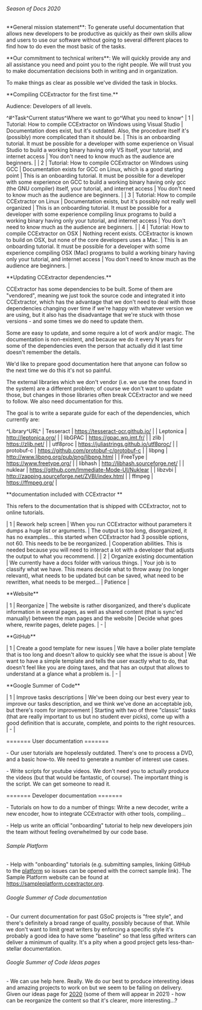 ###### Season of Docs 2020

 **General mission statement\*\*: To generate useful documentation
        that allows new developers to be productive as quickly as their
        own skills allow and users to use our software without going to
        several different places to find how to do even the most basic
        of the tasks.

<!-- -->

 **Our commitment to technical writers\*\*: We will quickly provide
        any and all assistance you need and point you to the right
        people. We will trust you to make documentation decisions both
        in writing and in organization.

To make things as clear as possible we\'ve divided the task in blocks.

 **Compiling CCExtractor for the first time.\*\*

Audience: Developers of all levels.

\^\#\^Task\^Current status\^Where we want to go\^What you need to know\^
\| 1 \| Tutorial: How to compile CCExtractor on Windows using Visual
Studio \| Documentation does exist, but it\'s outdated. Also, the
procedure itself it\'s (possibly) more complicated than it should be. \|
This is an onboarding tutorial. It must be possible for a developer with
some experience on Visual Studio to build a working binary having only
VS itself, your tutorial, and internet access \| You don\'t need to know
much as the audience are beginners. \| \| 2 \| Tutorial: How to compile
CCExtractor on Windows using GCC \| Documentation exists for GCC on
Linux, which is a good starting point \| This is an onboarding tutorial.
It must be possible for a developer with some experience on GCC to build
a working binary having only gcc (the GNU compiler) itself, your
tutorial, and internet access \| You don\'t need to know much as the
audience are beginners. \| \| 3 \| Tutorial: How to compile CCExtractor
on Linux \| Documentation exists, but it\'s possibly not really well
organized \| This is an onboarding tutorial. It must be possible for a
developer with some experience compiling linux programs to build a
working binary having only your tutorial, and internet access \| You
don\'t need to know much as the audience are beginners. \| \| 4 \|
Tutorial: How to compile CCExtractor on OSX \| Nothing recent exists.
CCExtractor is known to build on OSX, but none of the core developers
uses a Mac. \| This is an onboarding tutorial. It must be possible for a
developer with some experience compiling OSX (Mac) programs to build a
working binary having only your tutorial, and internet access \| You
don\'t need to know much as the audience are beginners. \|

 **Updating CCExtractor dependencies.\*\*

CCExtractor has some dependencies to be built. Some of them are
\"vendored\", meaning we just took the source code and integrated it
into CCExtractor, which has the advantage that we don\'t need to deal
with those dependencies changing over time if we\'re happy with whatever
version we are using, but it also has the disadvantage that we\'re stuck
with those versions - and some times we do need to update them.

Some are easy to update, and some require a lot of work and/or magic.
The documentation is non-existent, and because we do it every N years
for some of the dependencies even the person that actually did it last
time doesn\'t remember the details.

We\'d like to prepare good documentation here that anyone can follow so
the next time we do this it\'s not so painful.

The external libraries which we don\'t vendor (i.e. we use the ones
found in the system) are a different problem; of course we don\'t want
to update those, but changes in those libraries often break CCExtractor
and we need to follow. We also need documentation for this.

The goal is to write a separate guide for each of the dependencies,
which currently are:

\^Library\^URL\^ \| Tesseract \| <https://tesseract-ocr.github.io/> \|
\| Leptonica \| <http://leptonica.org/> \| \| libGPAC \|
<https://gpac.wp.imt.fr/> \| \| zlib \| <https://zlib.net/> \| \|
utf8proc \| <https://juliastrings.github.io/utf8proc/> \| \| protobuf-c
\| <https://github.com/protobuf-c/protobuf-c> \| \| libpng \|
<http://www.libpng.org/pub/png/libpng.html> \| \| FreeType \|
<https://www.freetype.org/> \| \| libhash \|
<http://libhash.sourceforge.net/> \| \| nuklear \|
<https://github.com/Immediate-Mode-UI/Nuklear> \| \| libzvbi \|
<http://zapping.sourceforge.net/ZVBI/index.html> \| \| ffmpeg \|
<https://ffmpeg.org/> \|

 **documentation included with CCExtractor \*\*

This refers to the documentation that is shipped with CCExtractor, not
to online tutorials.

\| 1 \| Rework help screen \| When you run CCExtractor without
parameters it dumps a huge list or arguments. \| The output is too long,
disorganized, it has no examples\... this started when CCExtractor had 3
possible options, not 60. This needs to be be reorganized. \|
Cooperation abilities. This is needed because you will need to interact
a lot with a developer that adjusts the output to what you recommend. \|
\| 2 \| Organize existing documentation \| We currently have a docs
folder with various things. \| Your job is to classify what we have.
This means decide what to throw away (no longer relevant), what needs to
be updated but can be saved, what need to be rewritten, what needs to be
merged\... \| Patience \|

 **Website\*\*

\| 1 \| Reorganize \| The website is rather disorganized, and there\'s
duplicate information in several pages, as well as shared content (that
is sync\'ed manually) between the man pages and the website \| Decide
what goes where, rewrite pages, delete pages. \| - \|

 **GitHub\*\*

\| 1 \| Create a good template for new issues \| We have a boiler plate
template that is too long and doesn\'t allow to quickly see what the
issue is about \| We want to have a simple template and tells the user
exactly what to do, that doesn\'t feel like you are doing taxes, and
that has an output that allows to understand at a glance what a problem
is. \| - \|

 **Google Summer of Code\*\*

\| 1 \| Improve tasks descriptions \| We\'ve been doing our best every
year to improve our tasks description, and we think we\'ve done an
acceptable job, but there\'s room for improvement \| Starting with two
of three \"classic\" tasks (that are really important to us but no
student ever picks), come up with a good definition that is accurate,
complete, and points to the right resources. \| - \|

======= User documentation =======

\- Our user tutorials are hopelessly outdated. There\'s one to process a
DVD, and a basic how-to. We need to generate a number of interest use
cases.

\- Write scripts for youtube videos. We don\'t need you to actually
produce the videos (but that would be fantastic, of course). The
important thing is the script. We can get someone to read it.

======= Developer documentation =======

\- Tutorials on how to do a number of things: Write a new decoder, write
a new encoder, how to integrate CCExtractor with other tools,
compiling\...

\- Help us write an official \"onboarding\" tutorial to help new
developers join the team without feeling overwhelmed by our code base.

###### Sample Platform

\- Help with \"onboarding\" tutorials (e.g. submitting samples, linking
GitHub to the
[platform](https://github.com/CCExtractor/sample-platform) so
issues can be opened with the correct sample link). The Sample Platform
website can be found at <https://sampleplatform.ccextractor.org>.

###### Google Summer of Code documentation

\- Our current documentation for past GSoC projects is \"free style\",
and there\'s definitely a broad range of quality, possibly because of
that. While we don\'t want to limit great writers by enforcing a
specific style it\'s probably a good idea to have some \"baseline\" so
that less gifted writers can deliver a minimum of quality. It\'s a pity
when a good project gets less-than-stellar documentation.

###### Google Summer of Code Ideas pages

\- We can use help here. Really. We do our best to produce interesting
ideas and amazing projects to work on but we seem to be failing on
delivery. Given our ideas page for
[2020](public:gsoc:ideas_page_for_summer_of_code_2020) (some
of them will appear in 2021) - how can be reorganize the content so that
it\'s clearer, more interesting\...?
